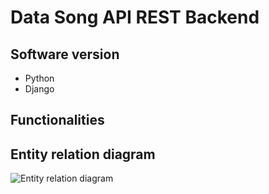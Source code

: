 # Data Song API REST Backend

## Software version
* Python
* Django 

## Functionalities


## Entity relation diagram

![Entity relation diagram](image/entity_relationship_diagram.jpg)
 
